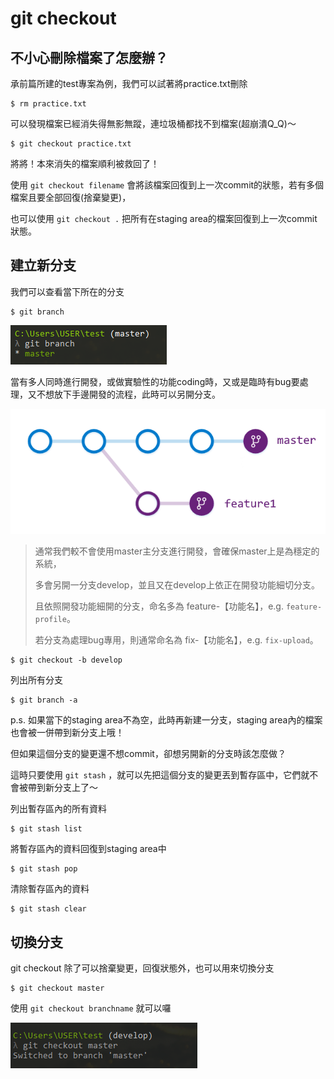 # git checkout

## 不小心刪除檔案了怎麼辦？

承前篇所建的test專案為例，我們可以試著將practice.txt刪除

```text
$ rm practice.txt
```

可以發現檔案已經消失得無影無蹤，連垃圾桶都找不到檔案\(超崩潰Q\_Q\)～

```text
$ git checkout practice.txt
```

將將！本來消失的檔案順利被救回了！

使用 `git checkout filename` 會將該檔案回復到上一次commit的狀態，若有多個檔案且要全部回復\(捨棄變更\)，

也可以使用 `git checkout .` 把所有在staging area的檔案回復到上一次commit狀態。

## 建立新分支

我們可以查看當下所在的分支

```text
$ git branch
```

![](../.gitbook/assets/11.png)

當有多人同時進行開發，或做實驗性的功能coding時，又或是臨時有bug要處理，又不想放下手邊開發的流程，此時可以另開分支。

![](../.gitbook/assets/12.png)

> 通常我們較不會使用master主分支進行開發，會確保master上是為穩定的系統，
>
> 多會另開一分支develop，並且又在develop上依正在開發功能細切分支。
>
> 且依照開發功能細開的分支，命名多為 feature-【功能名】，e.g. `feature-profile`。
>
> 若分支為處理bug專用，則通常命名為 fix-【功能名】，e.g. `fix-upload`。

```text
$ git checkout -b develop
```

列出所有分支

```text
$ git branch -a
```

p.s. 如果當下的staging area不為空，此時再新建一分支，staging area內的檔案也會被一併帶到新分支上哦！

但如果這個分支的變更還不想commit，卻想另開新的分支時該怎麼做？

這時只要使用 `git stash` ，就可以先把這個分支的變更丟到暫存區中，它們就不會被帶到新分支上了～

列出暫存區內的所有資料

```text
$ git stash list
```

將暫存區內的資料回復到staging area中

```text
$ git stash pop
```

清除暫存區內的資料

```text
$ git stash clear
```

## 切換分支

git checkout 除了可以捨棄變更，回復狀態外，也可以用來切換分支

```text
$ git checkout master
```

使用 `git checkout branchname` 就可以囉

![](../.gitbook/assets/14.png)

